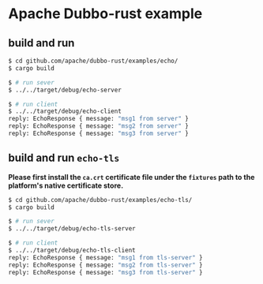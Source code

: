 # Apache Dubbo-rust example

## build and run

```sh
$ cd github.com/apache/dubbo-rust/examples/echo/
$ cargo build

$ # run sever
$ ../../target/debug/echo-server

$ # run client
$ ../../target/debug/echo-client
reply: EchoResponse { message: "msg1 from server" }
reply: EchoResponse { message: "msg2 from server" }
reply: EchoResponse { message: "msg3 from server" }
```

## build and run `echo-tls`

**Please first install the `ca.crt` certificate file under the `fixtures` path to the platform's native certificate store.**

```sh
$ cd github.com/apache/dubbo-rust/examples/echo-tls/
$ cargo build

$ # run sever
$ ../../target/debug/echo-tls-server

$ # run client
$ ../../target/debug/echo-tls-client
reply: EchoResponse { message: "msg1 from tls-server" }
reply: EchoResponse { message: "msg2 from tls-server" }
reply: EchoResponse { message: "msg3 from tls-server" }
```
